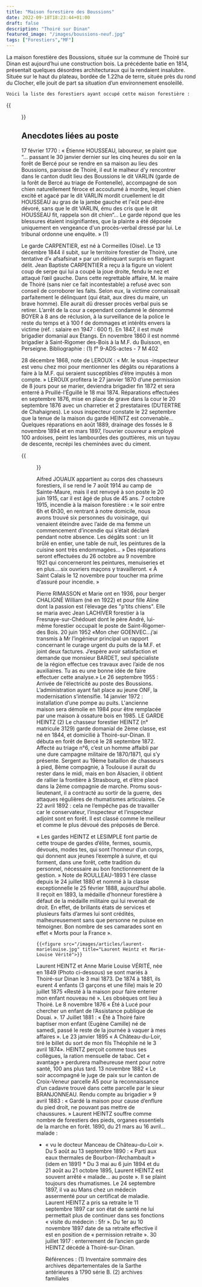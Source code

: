 ```yaml
---
title: "Maison forestière des Boussions"
date: 2022-09-18T18:23:44+01:00
draft: false
description: "Thoiré sur Dinan"
featured_image: "/images/boussions-neuf.jpg"
tags: ["Forestiers","MF"]
---
```


La maison forestière des Boussions, située sur la commune de Thoiré sur Dinan
est aujourd’hui une construction bois.
La précédente batie en 1814, présentait quelques désordres architecturaux 
qui la rendaient insalubre. 
Située sur le haut du plateau, bordée de 1.22ha de terre, située près du rond du Clocher,
elle jouit de part sa situation d’un environnement ensoleillé.


    Voici la liste des forestiers ayant occupé cette maison forestière :

{{<figure src="/images/articles/boussions.jpg" title="Forestiers des Boussions">}}


## Anecdotes liées au poste 
  
17 février 1770 : « Étienne HOUSSEAU, laboureur, se plaint que “… passant le 30 janvier dernier sur les cinq heures du soir en la forêt de Bercé pour se rendre en sa maison au lieu des Boussions, paroisse de Thoiré, il eut le malheur d'y rencontrer dans le canton dudit lieu des Boussions le dit VARLIN (garde de la forêt de Bercé au triage de Fontenelle), accompagné de son chien naturellement féroce et accoutumé à mordre, lequel chien excité et agacé par le dit VARLIN mordit cruellement le dit HOUSSEAU au gras de la jambe gauche et l'eût peut-être dévoré, sans que le dit VARLIN, ému des cris que le dit HOUSSEAU fit, rappela son dit chien“... Le garde répond que les blessures étaient insignifiantes, que la plainte a été déposée uniquement en vengeance d'un procès-verbal dressé par lui. Le tribunal ordonne une enquête. » (1)
  
 Le garde CARPENTIER, est né à Cormeilles (Oise). Le 13 décembre 1844 il subit, sur le territoire forestier de Thoiré, une tentative d’« afsafsinat » par un délinquant surpris en flagrant délit. Jean Baptiste CARPENTIER a reçu à la figure un violent coup de serpe qui lui a coupé la joue droite, fendu le nez et attaqué l’œil gauche. Dans cette regrettable affaire, M. le maire de Thoiré (sans nier ce fait incontestable) a refusé avec son conseil de corroborer les faits. Selon eux, la victime connaissait parfaitement le délinquant (qui était, aux dires du maire, un brave homme). Elle aurait dû dresser procès verbal puis se retirer. L’arrêt de la cour a cependant condamné le dénommé BOYER à 8 ans de réclusion, à la surveillance de la police le reste du temps et à 100 f de dommages et intérêts envers la victime (réf. : salaire en 1947 : 600 f). En 1847, il est muté brigadier domanial aux Étangs. En novembre 1860 il est nommé brigadier à Saint-Rigomer des-Bois à la M.F. du Buisson, en Perseigne. 
Bibliographie : (1) f° 9-ADS-actes - 7 M 402
  
  
28 décembre 1868, note de LEROUX : « Mr. le sous -inspecteur est venu chez moi pour mentionner les dégâts ou réparations à faire à la M.F. qui seraient susceptibles d’être imputés à mon compte. » LEROUX profitera le 27 janvier 1870 d’une permission de 8 jours pour se marier, deviendra brigadier fin 1872 et sera enterré à Pruillé-l’Éguillé le 18 mai 1874.
Réparations effectuées en septembre 1876, mise en place de grave dans la cour le 20 septembre 1876 avec un charretier et 2 prestataires (DUTERTRE de Chahaignes). Le sous inspecteur constate le 22 septembre que la tenue de la maison du garde HEINTZ est convenable… Quelques réparations en août 1889, drainage des fossés le 8 novembre 1894 et en mars 1897, l’ouvrier couvreur a employé 100 ardoises, peint les lambourdes des gouttières, mis un tuyau de descente, recrépi les cheminées avec du ciment.
  
  
{{<figure src="/images/articles/anciens-boussions.jpg" title="Ancienne maison forestière des Boussions">}}
  

Alfred JOUAUX appartient au corps des chasseurs forestiers, il se rend le 7 août 1914 au camp de Sainte-Maure, mais il est renvoyé à son poste le 20 juin 1915, car il est âgé de plus de 45 ans. 7 octobre 1915, incendie à la maison forestière : « le soir entre 6h et 6h30, en rentrant à notre domicile, nous avons trouvé six personnes du voisinage, qui venaient éteindre avec l’aide de ma femme un commencement d’incendie qui s’était déclaré pendant notre absence. Les dégâts sont : un lit brûlé en entier, une table de nuit, les peintures de la cuisine sont très endommagées… » Des réparations seront effectuées du 26 octobre au 9 novembre 1921 qui concerneront les peintures, menuiseries et en plus….six ouvriers maçons y travailleront. « À Saint Calais le 12 novembre pour toucher ma prime d’assuré pour incendie. »
  
Pierre RIMASSON et Marie ont en 1936, pour berger CHALIGNÉ William (né en 1922) et pour fille Aline dont la passion est l’élevage des "p’tits chiens". Elle se maria avec Jean LACHIVER forestier à la Fresnaye-sur-Chédouet dont le père André, lui-même forestier occupait le poste de Saint-Rigomer-des Bois. 
20 juin 1952 «Mon cher GOENVEC...j’ai transmis à Mr l’ingénieur principal un rapport concernant le curage urgent du puits de la M.F. et joint deux factures. J’espère avoir satisfaction et demande que monsieur BARDET, seul spécialiste de la région effectue ces travaux avec l’aide de nos auxiliaires. Tu as eu une bonne idée de faire effectuer cette analyse.» 
Le 26 septembre 1955 : Arrivée de l’électricité au poste des Boussions. L’administration ayant fait place au jeune ONF, la modernisation s’intensifie. 14 janvier 1972 : installation d’une pompe au puits. L'ancienne maison sera démolie en 1984 pour être remplacée par une maison à ossature bois en 1985. 
LE GARDE HEINTZ (2)
Le chasseur forestier HEINTZ (n° matricule 3129) garde domanial de 2ème classe, est né en 1844, et domicilié à Thoiré-sur-Dinan. Il débuta en forêt de Bercé le 28 septembre 1872. Affecté au triage n°6, c’est un homme affaibli par une dure campagne militaire de 1870/1871, qui s’y présente.
Sergent au 19ème bataillon de chasseurs à pied, 8ème compagnie, à Toulouse il aurait du rester dans le midi, mais en bon Alsacien, il obtient de rallier la frontière à Strasbourg, et d’être placé dans la 2ème compagnie de marche. Promu sous-lieutenant, il a contracté au sortir de la guerre, des attaques régulières de rhumatismes articulaires. Ce 22 avril 1892 : cela ne l’empêche pas de travailler car le conservateur, l’inspecteur et l’inspecteur adjoint sont en forêt. Il est classé comme le meilleur et comme le plus dévoué des préposés de Bercé.

« Les gardes HEINTZ et LESIMPLE font partie de cette troupe de gardes d’élite, fermes, soumis, dévoués, modes tes, qui sont l’honneur d’un corps, qui donnent aux jeunes l’exemple à suivre, et qui forment, dans une forêt, cette tradition du personnel, nécessaire au bon fonctionnement de la gestion. » Note de ROULLEAU-1893 
1 ère classe depuis le 24 juillet 1880 et nommé à la classe exceptionnelle le 25 février 1888, aujourd’hui abolie. Il reçoit en 1893, la médaille d’honneur forestière à défaut de la médaille militaire qui lui revenait de droit. En effet, de brillants états de services et plusieurs faits d’armes lui sont crédités, malheureusement sans que personne ne puisse en témoigner. Bon nombre de ses camarades sont en effet « Morts pour la France ».
    
    {{<figure src="/images/articles/laurent-marielouise.jpg" title="Laurent Heintz et Marie-Louise Vérité">}}

Laurent HEINTZ et Anne Marie Louise VÉRITÉ, née en 1849 (Photo ci-dessous) se sont mariés à Thoiré-sur Dinan le 3 mai 1873. De 1874 à 1881, ils eurent 4 enfants (3 garçons et une fille) mais le 20 juillet 1875 «Resté à la maison pour faire enterrer mon enfant nouveau né ». Les obsèques ont lieu à Thoiré. Le 8 novembre 1876 « Été à Lucé pour chercher un enfant de l’Assistance publique de Douai. ». 
17 Juillet 1881 : « Été à Thoiré faire baptiser mon enfant (Eugène Camille) né de samedi, passé le reste de la journée à vaquer à mes affaires ». 
Le 23 janvier 1895 « A Château-du-Loir, tiré le billet du sort de mon fils Théophile né le 3 avril 1874». HEINTZ perçoit comme tous ses collègues, la ration mensuelle de tabac. Cet « avantage » perdurera malheureuse ment pour notre santé, 100 ans plus tard. 
13 novembre 1882 « Le soir accompagné le juge de paix sur le canton de Croix-Veneur parcelle A5 pour la reconnaissance d’un cadavre trouvé dans cette parcelle par le sieur BRANJONNEAU. Rendu compte au brigadier » 
9 avril 1883 : « Gardé la maison pour cause d’enflure du pied droit, ne pouvant pas mettre de chaussures. » Laurent HEINTZ souffre comme nombre de forestiers des pieds, organes essentiels de la marche en forêt. 
1890, du 21 mars au 16 avril… malade : 
  * « vu le docteur Manceau de Château-du-Loir ». Du 5 août au 13 septembre 1890 : « Parti aux eaux thermales de Bourbon-l’Archambault » (idem en 1891) *
Du 3 mai au 6 juin 1894 et du 21 août au 21 octobre 1895, Laurent HEINTZ est souvent arrêté « malade... au poste ». Il se plaint toujours des rhumatismes. 
Le 24 septembre 1897, il va au Mans chez un médecin assermenté pour un certificat de maladie. Laurent HEINTZ a pris sa retraite le 11 septembre 1897 car son état de santé ne lui permettait plus de continuer dans ses fonctions « visite du médecin : 5fr ». Du 1er au 10 novembre 1897 date de sa retraite effective il est en position de « permission retraite ».
30 juillet 1917 : enterrement de l’ancien garde HEINTZ décédé à Thoiré-sur-Dinan. 
  
     Références : 
     (1)	Inventaire sommaire des archives départementales de la Sarthe antérieures à 1790 série B. 
     (2)	archives familiales


